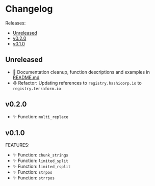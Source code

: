 # Changelog

Releases:

* [Unreleased](#unreleased)
* [v0.2.0](#v020)
* [v0.1.0](#v010)

## Unreleased

* 📝 Documentation cleanup, function descriptions and examples in [README.md](README.md)
* ♻️ Refactor: Updating references to `registry.hashicorp.io` to `registry.terraform.io`

## v0.2.0

* ✨ Function: `multi_replace`

## v0.1.0

FEATURES:

* ✨ Function: `chunk_strings`
* ✨ Function: `limited_split`
* ✨ Function: `limited_rsplit`
* ✨ Function: `strpos`
* ✨ Function: `strrpos`
